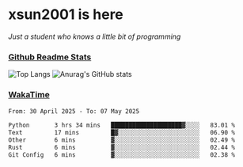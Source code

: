 # xsun2001 is here

*Just a student who knows a little bit of programming*

### [Github Readme Stats](https://github.com/anuraghazra/github-readme-stats)

![Top Langs](https://github-readme-stats.vercel.app/api/top-langs/?username=xsun2001&layout=compact&theme=radical) ![Anurag's GitHub stats](https://github-readme-stats.vercel.app/api?username=xsun2001&show_icons=true&theme=radical)

### [WakaTime](https://wakatime.com)

<!--START_SECTION:waka-->

```txt
From: 30 April 2025 - To: 07 May 2025

Python       3 hrs 34 mins   ████████████████████▓░░░░   83.01 %
Text         17 mins         █▓░░░░░░░░░░░░░░░░░░░░░░░   06.90 %
Other        6 mins          ▓░░░░░░░░░░░░░░░░░░░░░░░░   02.49 %
Rust         6 mins          ▓░░░░░░░░░░░░░░░░░░░░░░░░   02.44 %
Git Config   6 mins          ▓░░░░░░░░░░░░░░░░░░░░░░░░   02.38 %
```

<!--END_SECTION:waka-->
